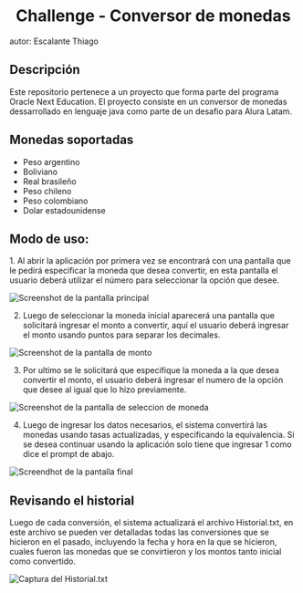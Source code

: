 <h1 align="center"> Challenge - Conversor de monedas </h1>
autor: Escalante Thiago


<h2> Descripción </h2>
Este repositorio pertenece a un proyecto que forma parte del programa Oracle Next Education. El proyecto consiste en un conversor de monedas dessarrollado en lenguaje java como parte de un desafio para Alura Latam.

<h2> Monedas soportadas </h2>

* Peso argentino
* Boliviano
* Real brasileño
* Peso chileno
* Peso colombiano
* Dolar estadounidense

  
<h2> Modo de uso: </h2>
1. Al abrir la aplicación por primera vez se encontrará con una pantalla que le pedirá especificar la moneda que desea convertir, en esta pantalla el usuario deberá utilizar el número para seleccionar la opción que desee.

![Screenshot de la pantalla principal](https://github.com/user-attachments/assets/1cee403d-8ff9-4d6d-a12a-cbf448f58a61)

2. Luego de seleccionar la moneda inicial aparecerá una pantalla que solicitará ingresar el monto a convertir, aquí el usuario deberá ingresar el monto usando puntos para separar los decimales.

![Screenshot de la pantalla de monto](https://github.com/user-attachments/assets/b683f61c-7962-4f55-a5e3-a0575cfd2a72)

3. Por ultimo se le solicitará que especifique la moneda a la que desea convertir el monto, el usuario deberá ingresar el numero de la opción que desee al igual que lo hizo previamente.

![Screenshot de la pantalla de seleccion de moneda](https://github.com/user-attachments/assets/b79e9fe9-780d-4e19-b67b-3764aa13e48a)

4. Luego de ingresar los datos necesarios, el sistema convertirá las monedas usando tasas actualizadas, y especificando la equivalencia. Si se desea continuar usando la aplicación solo tiene que ingresar 1 como dice el prompt de abajo.

![Screendhot de la pantalla final](https://github.com/user-attachments/assets/6fb044a2-db6f-4d98-af75-d532ce9b16b6)


<h2> Revisando el historial </h2>

Luego de cada conversión, el sistema actualizará el archivo Historial.txt, en este archivo se pueden ver detalladas todas las conversiones que se hicieron en el pasado, incluyendo la fecha y hora en la que se hicieron, cuales fueron las monedas que se convirtieron y los montos tanto inicial como convertido.

![Captura del Historial.txt](https://github.com/user-attachments/assets/c9735760-3d51-417c-a362-8f2278fddb7c)

